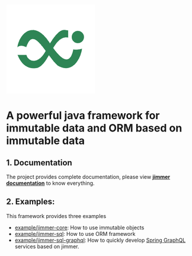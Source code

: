 
[![logo](logo.png)](https://babyfish-ct.github.io/jimmer-doc/)

# A powerful java framework for immutable data and ORM based on immutable data

## 1. Documentation

The project provides complete documentation, 
please view [**jimmer documentation**](https://babyfish-ct.github.io/jimmer-doc/) to know everything.

## 2. Examples:

This framework provides three examples

- [example/jimmer-core](example/jimmer-core): How to use immutable objects
- [example/jimmer-sql](example/jimmer-sql): How to use ORM framework
- [example/jimmer-sql-graphql](example/jimmer-sql-graphql): How to quickly develop [Spring GraphQL](https://spring.io/projects/spring-graphql) services based on jimmer.
